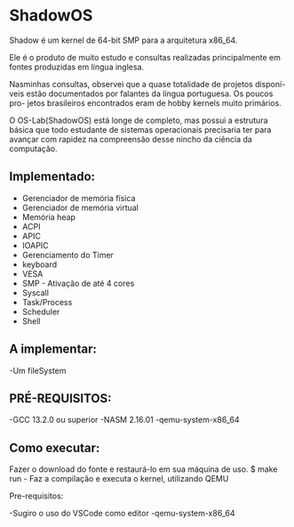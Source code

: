 # ShadowOS
Shadow é um kernel de 64-bit SMP para a arquitetura x86_64.

Ele é o produto de muito estudo e consultas realizadas principalmente em
fontes produzidas em língua inglesa. 

Nasminhas consultas, observei que a quase totalidade de projetos disponí-
veis estão documentados por falantes da língua portuguesa. Os poucos pro-
jetos brasileiros encontrados eram de hobby kernels muito primários. 

O OS-Lab(ShadowOS) está longe de completo, mas possui a estrutura básica 
que todo estudante de sistemas operacionais precisaria ter para avançar 
com rapidez na compreensão desse nincho da ciência da computação.


## Implementado:

+ Gerenciador de memória física
+ Gerenciador de memória virtual
+ Memória heap
+ ACPI
+ APIC
+ IOAPIC
+ Gerenciamento do Timer
+ keyboard
+ VESA
+ SMP - Ativação de até 4 cores
+ Syscall
+ Task/Process
+ Scheduler
+ Shell

## A implementar:
-Um fileSystem 

## PRÉ-REQUISITOS:
-GCC 13.2.0 ou superior
-NASM 2.16.01
-qemu-system-x86_64

## Como executar:
Fazer o download do fonte e restaurá-lo em sua máquina de uso.
$ make run - Faz a compilação e executa o kernel, utilizando QEMU

Pre-requisitos:

-Sugiro o uso do VSCode como editor
-qemu-system-x86_64

